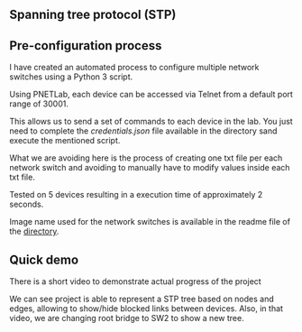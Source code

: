 ## Spanning tree protocol (STP)

## Pre-configuration process

I have created an automated process to configure multiple network switches using a Python 3 script. 

Using PNETLab, each device can be accessed via Telnet from a default port range of 30001.

This allows us to send a set of commands to each device in the lab. You just need to complete the *credentials.json* file available in the directory sand execute the mentioned script.

What we are avoiding here is the process of creating one txt file per each network switch and avoiding to manually have to modify values inside each txt file. 

Tested on 5 devices resulting in a execution time of approximately 2 seconds.

Image name used for the network switches is available in the readme file of the [directory](https://github.com/mvarrone/stp-project/tree/master/backend/automate_config).

## Quick demo

There is a short video to demonstrate actual progress of the project

We can see project is able to represent a STP tree based on nodes and edges, allowing to show/hide blocked links between devices. Also, in that video, we are changing root bridge to SW2 to show a new tree. 